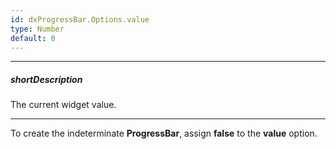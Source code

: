 ```yaml
---
id: dxProgressBar.Options.value
type: Number
default: 0
---
```

---
##### shortDescription
The current widget value.

---
To create the indeterminate **ProgressBar**, assign **false** to the **value** option.